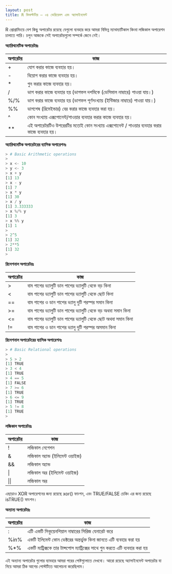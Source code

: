 ```yaml
---
layout: post
title: R কিকস্টার্টার – ০৪ ভেরিয়েবল এবং অ্যাসাইনমেন্ট
---
```

R প্রোগ্রামিংয়ে বেশ কিছু অপারেটর রয়েছে যেগুলো ব্যবহার করে আমরা বিভিন্ন ম্যাথম্যাটিকাল কিংবা লজিকাল অপারেশন চালাতে পারি। চলুন আজকে সেই অপারেটরগুলো সম্পর্কে জেনে নেই।

**অ্যারিথমেটিক অপারেটরঃ**

|অপারেটর 	| কাজ |
| ------------- | -------------|
| +	| যোগ করার কাজে ব্যবহার হয়।|
| -	| বিয়োগ করার কাজে ব্যবহার হয়।|
| \*	| গুন করার কাজে ব্যবহার হয়।|
| /	| ভাগ করার কাজে ব্যবহার হয় (ভাগফল দশমিকে (ডেসিমাল নাম্বারে) পাওয়া যায়।) |
| %/%	| ভাগ করার কাজে ব্যবহার হয় (ভাগফল পূর্ণসংখ্যায় (ইন্টিজার নাম্বারে) পাওয়া যায়।) |
| %%	| ভাগশেষ (রিমেইন্ডার) বের করার কাজে ব্যবহার করা হয়।|
| ^	| কোন সংখ্যায় এক্সপোনেন্ট/পাওয়ার ব্যবহার করার কাজে ব্যবহার হয়।|
| \*\*	| এই অপারেটরটিও উপরেরটির মতোই কোন সংখ্যায় এক্সপোনেন্ট / পাওয়ার ব্যবহার করার কাজে ব্যবহার হয়।|

**অ্যারিথমেটিক অপারেটরের ব্যাসিক অপারেশনঃ**

```python
> # Basic Arithmetic operations
> 
> x <- 10
> y <- 3  
> x + y
[1] 13
> x - y
[1] 7
> x * y
[1] 30
> x / y
[1] 3.333333
> x %/% y
[1] 3
> x %% y
[1] 1
> 
> 2^5
[1] 32
> 2**5
[1] 32
> 
```

**রিলেশনাল অপারেটরঃ**

| অপারেটর 	| কাজ |
| ------------- | ------------- |
| >	| বাম পাশের ভ্যালুটি ডান পাশের ভ্যালুটি থেকে বড় কিনা |
| <	| বাম পাশের ভ্যালুটি ডান পাশের ভ্যালুটি থেকে ছোট কিনা |
| == 	| বাম পাশের ও ডান পাশের ভ্যালু দুটি পরস্পর সমান কিনা |
| >=	| বাম পাশের ভ্যালুটি ডান পাশের ভ্যালুটি থেকে বড় অথবা সমান কিনা |
| <=	| বাম পাশের ভ্যালুটি ডান পাশের ভ্যালুটি থেকে ছোট অথবা সমান কিনা |
| !=	| বাম পাশের ও ডান পাশের ভ্যালু দুটি পরস্পর অসমান কিনা |

**রিলেশনাল অপারেটরের ব্যাসিক অপারেশনঃ**

```python
> # Basic Relational operations
> 
> 5 > 2
[1] TRUE
> 3 < 4 
[1] TRUE 
> 4 == 5
[1] FALSE
> 7 >= 6
[1] TRUE
> 6 <= 9 
[1] TRUE 
> 5 != 8
[1] TRUE
>
```

**লজিকাল অপারেটরঃ**

| অপারেটর	| কাজ |
| ------------- | ------------- |
| !	| লজিকাল নেগেশন |
| &	| লজিকাল অ্যান্ড (ইলিমেন্ট ওয়াইজ) |
| &&	| লজিকাল অ্যান্ড |
| \|	| লজিকাল অর (ইলিমেন্ট ওয়াইজ) |
| \|\|	| লজিকাল অর |

এছাড়াও XOR অপারেশনের জন্য রয়েছে xor() ফাংশন, এবং TRUE/FALSE চেকিং এর জন্য রয়েছে isTRUE() ফাংশন।

**অন্যান্য অপারেটরঃ**

| অপারেটর 	| কাজ |
| ------------- | ------------- |
| :	| এটি একটি সিকুয়েনশিয়াল নাম্বারের সিরিজ যেনারেট করে |
| %in%	| একটি ইলিমেন্ট কোন ভেক্টরের অন্তর্ভুক্ত কিনা জানতে এটি ব্যবহার করা হয় |
| %*%	| একটি ম্যট্রিক্সকে তার টান্সপোস ম্যাট্রিক্সের সাথে গুন করতে এটি ব্যবহার করা হয় |

এই অন্যান্য অপারেটর গুলোর ব্যাবহার আমরা পরের পোষ্টগুলোতে দেখবো।
আরো রয়েছে অ্যাসাইনমেন্ট অপারেটর যা নিয়ে আমরা ঠিক আগের পোস্টটিতে আলোচনা করেছিলাম।
